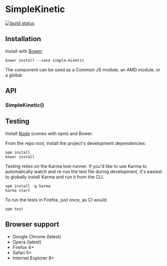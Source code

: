# SimpleKinetic

[![build status](https://secure.travis-ci.org/WebReflection/simple-kinetic.png)](http://travis-ci.org/WebReflection/simple-kinetic)

## Installation

Install with [Bower](http://bower.io):

```
bower install --save simple-kinetic
```

The component can be used as a Common JS module, an AMD module, or a global.


## API

### SimpleKinetic()


## Testing

Install [Node](http://nodejs.org) (comes with npm) and Bower.

From the repo root, install the project's development dependencies:

```
npm install
bower install
```

Testing relies on the Karma test-runner. If you'd like to use Karma to
automatically watch and re-run the test file during development, it's easiest
to globally install Karma and run it from the CLI.

```
npm install -g karma
karma start
```

To run the tests in Firefox, just once, as CI would:

```
npm test
```


## Browser support

* Google Chrome (latest)
* Opera (latest)
* Firefox 4+
* Safari 5+
* Internet Explorer 8+
